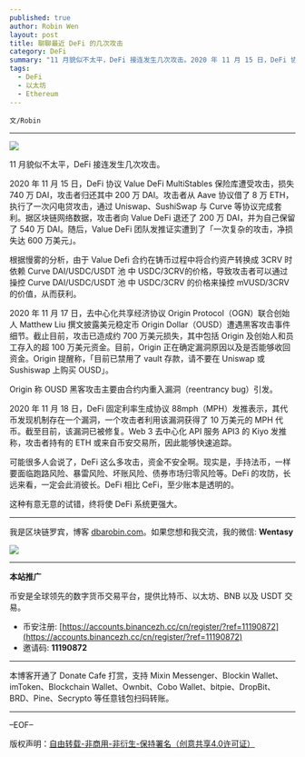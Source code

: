 ```yaml
---
published: true
author: Robin Wen
layout: post
title: 聊聊最近 DeFi 的几次攻击
category: DeFi
summary: "11 月貌似不太平，DeFi 接连发生几次攻击。2020 年 11 月 15 日，DeFi 协议 Value DeFi MultiStables 保险库遭受攻击，损失 740 万 DAI，攻击者归还其中 200 万 DAI。攻击者从 Aave 协议借了 8 万 ETH，执行了一次闪电贷攻击，通过 Uniswap、SushiSwap 与 Curve 等协议完成套利。据区块链网络数据，攻击者向 Value DeFi 退还了 200 万 DAI，并为自己保留了 540 万 DAI。随后，Value DeFi 团队发推证实遭到了「一次复杂的攻击，净损失达 600 万美元」。这种有意无意的试错，终将使 DeFi 系统更强大。"
tags:
  - DeFi
  - 以太坊
  - Ethereum
---
```


`文/Robin`

***

![](https://cdn.dbarobin.com/3d8aard.png)

11 月貌似不太平，DeFi 接连发生几次攻击。

2020 年 11 月 15 日，DeFi 协议 Value DeFi MultiStables 保险库遭受攻击，损失 740 万 DAI，攻击者归还其中 200 万 DAI。攻击者从 Aave 协议借了 8 万 ETH，执行了一次闪电贷攻击，通过 Uniswap、SushiSwap 与 Curve 等协议完成套利。据区块链网络数据，攻击者向 Value DeFi 退还了 200 万 DAI，并为自己保留了 540 万 DAI。随后，Value DeFi 团队发推证实遭到了「一次复杂的攻击，净损失达 600 万美元」。

根据慢雾的分析，由于 Value Defi 合约在铸币过程中将合约资产转换成 3CRV 时依赖 Curve DAI/USDC/USDT 池 中 USDC/3CRV的价格，导致攻击者可以通过操控 Curve DAI/USDC/USDT 池 中 USDC/3CRV 的价格来操控 mVUSD/3CRV 的价值，从而获利。

2020 年 11 月 17 日，去中心化共享经济协议 Origin Protocol（OGN）联合创始人 Matthew Liu 撰文披露美元稳定币 Origin Dollar（OUSD）遭遇黑客攻击事件细节。截止目前，攻击已造成约 700 万美元损失，其中包括 Origin 及创始人和员工存入的超 100 万美元资金。目前，Origin 正在确定漏洞原因以及是否能够收回资金。Origin 提醒称，「目前已禁用了 vault 存款，请不要在 Uniswap 或 Sushiswap 上购买 OUSD」。

Origin 称 OUSD 黑客攻击主要由合约内重入漏洞（reentrancy bug）引发。

2020 年 11 月 18 日，DeFi 固定利率生成协议 88mph（MPH）发推表示，其代币发现机制存在一个漏洞，一个攻击者利用该漏洞获得了 10 万美元的 MPH 代币。截至目前，该漏洞已被修复。Web 3 去中心化 API 服务 API3 的 Kiyo 发推称，攻击者持有的 ETH 或来自币安交易所，因此能够快速追踪。

可能很多人会说了，DeFi 这么多攻击，资金不安全啊。现实是，手持法币，一样要面临跑路风险、暴雷风险、坏账风险、债券市场归零风险等。DeFi 的攻防，长远来看，一定会此消彼长。DeFi 相比 CeFi，至少账本是透明的。

这种有意无意的试错，终将使 DeFi 系统更强大。

***

我是区块链罗宾，博客 [dbarobin.com](https://dbarobin.com/)。如果您想和我交流，我的微信: **Wentasy**

![](https://cdn.dbarobin.com/v4yywe2.png)

***

**本站推广**

币安是全球领先的数字货币交易平台，提供比特币、以太坊、BNB 以及 USDT 交易。

* 币安注册: [https://accounts.binancezh.cc/cn/register/?ref=11190872](https://accounts.binancezh.cc/cn/register/?ref=11190872)
* 邀请码: **11190872**

***

本博客开通了 Donate Cafe 打赏，支持 Mixin Messenger、Blockin Wallet、imToken、Blockchain Wallet、Ownbit、Cobo Wallet、bitpie、DropBit、BRD、Pine、Secrypto 等任意钱包扫码转账。

<center>
    <div class="--donate-button"
         data-button-id="f8b9df0d-af9a-460d-8258-d3f435445075"
    ></div>
</center>

***

–EOF–

版权声明：[自由转载-非商用-非衍生-保持署名（创意共享4.0许可证）](http://creativecommons.org/licenses/by-nc-nd/4.0/deed.zh)